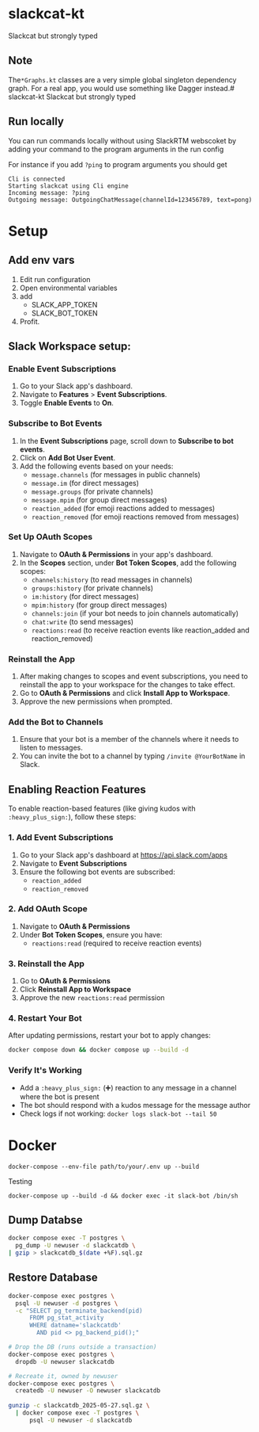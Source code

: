 # slackcat-kt

Slackcat but strongly typed

## Note

The`*Graphs.kt` classes are a very simple global singleton dependency graph. 
For a real app, you would use something like Dagger instead.# slackcat-kt
Slackcat but strongly typed

## Run locally

You can run commands locally without using SlackRTM webscoket by adding your command to the program arguments in the run config

For instance if you add `?ping` to program arguments you should get

```shell
Cli is connected
Starting slackcat using Cli engine
Incoming message: ?ping
Outgoing message: OutgoingChatMessage(channelId=123456789, text=pong)
```


# Setup
## Add env vars

1. Edit run configuration
2. Open environmental variables
3. add
    * SLACK_APP_TOKEN
    * SLACK_BOT_TOKEN
4. Profit.


## Slack Workspace setup:

### Enable Event Subscriptions

1. Go to your Slack app's dashboard.
2. Navigate to **Features** > **Event Subscriptions**.
3. Toggle **Enable Events** to **On**.

### Subscribe to Bot Events

1. In the **Event Subscriptions** page, scroll down to **Subscribe to bot events**.
2. Click on **Add Bot User Event**.
3. Add the following events based on your needs:
    - `message.channels` (for messages in public channels)
    - `message.im` (for direct messages)
    - `message.groups` (for private channels)
    - `message.mpim` (for group direct messages)
    - `reaction_added` (for emoji reactions added to messages)
    - `reaction_removed` (for emoji reactions removed from messages)

### Set Up OAuth Scopes

1. Navigate to **OAuth & Permissions** in your app's dashboard.
2. In the **Scopes** section, under **Bot Token Scopes**, add the following scopes:
    - `channels:history` (to read messages in channels)
    - `groups:history` (for private channels)
    - `im:history` (for direct messages)
    - `mpim:history` (for group direct messages)
    - `channels:join` (if your bot needs to join channels automatically)
    - `chat:write` (to send messages)
    - `reactions:read` (to receive reaction events like reaction_added and reaction_removed)

### Reinstall the App

1. After making changes to scopes and event subscriptions, you need to reinstall the app to your workspace for the changes to take effect.
2. Go to **OAuth & Permissions** and click **Install App to Workspace**.
3. Approve the new permissions when prompted.

### Add the Bot to Channels

1. Ensure that your bot is a member of the channels where it needs to listen to messages.
2. You can invite the bot to a channel by typing `/invite @YourBotName` in Slack.

## Enabling Reaction Features

To enable reaction-based features (like giving kudos with `:heavy_plus_sign:`), follow these steps:

### 1. Add Event Subscriptions
1. Go to your Slack app's dashboard at https://api.slack.com/apps
2. Navigate to **Event Subscriptions**
3. Ensure the following bot events are subscribed:
   - `reaction_added`
   - `reaction_removed`

### 2. Add OAuth Scope
1. Navigate to **OAuth & Permissions**
2. Under **Bot Token Scopes**, ensure you have:
   - `reactions:read` (required to receive reaction events)

### 3. Reinstall the App
1. Go to **OAuth & Permissions**
2. Click **Reinstall App to Workspace**
3. Approve the new `reactions:read` permission

### 4. Restart Your Bot
After updating permissions, restart your bot to apply changes:
```bash
docker compose down && docker compose up --build -d
```

### Verify It's Working
- Add a `:heavy_plus_sign:` (➕) reaction to any message in a channel where the bot is present
- The bot should respond with a kudos message for the message author
- Check logs if not working: `docker logs slack-bot --tail 50`



# Docker

```shell
docker-compose --env-file path/to/your/.env up --build
```

Testing
```shell
docker-compose up --build -d && docker exec -it slack-bot /bin/sh
```


## Dump Databse

```bash
docker compose exec -T postgres \
  pg_dump -U newuser -d slackcatdb \
| gzip > slackcatdb_$(date +%F).sql.gz
```

## Restore Database

```bash
docker-compose exec postgres \
  psql -U newuser -d postgres \
  -c "SELECT pg_terminate_backend(pid)
      FROM pg_stat_activity
      WHERE datname='slackcatdb'
        AND pid <> pg_backend_pid();"

# Drop the DB (runs outside a transaction)
docker-compose exec postgres \
  dropdb -U newuser slackcatdb

# Recreate it, owned by newuser
docker-compose exec postgres \
  createdb -U newuser -O newuser slackcatdb
  
gunzip -c slackcatdb_2025-05-27.sql.gz \
  | docker compose exec -T postgres \
      psql -U newuser -d slackcatdb
```
